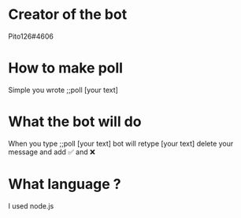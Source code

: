 # Creator of the bot
Pito126#4606
# How to make poll
Simple you wrote ;;poll [your text]
# What the bot will do 
When you type ;;poll [your text] bot will retype [your text]
delete your message and add ✅ and ❌
# What language ?
I used node.js
